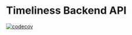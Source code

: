 # Timeliness Backend API 

[![codecov](https://codecov.io/gh/timeliness-app/timeliness-backend/branch/main/graph/badge.svg?token=1MQJD21A61)](https://codecov.io/gh/timeliness-app/timeliness-backend)